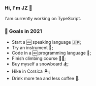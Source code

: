 ### Hi, I'm JZ 👋

I'am currently working on TypeScript.

### 🚀 Goals in 2021
- Start a 🆕 speaking language 🇯🇵;
- Try an instrument 🎹;
- Code in a 🆕 programming language 👾;
- Finish climbing course 🧗🏻;
- Buy myself a snowboard 🏂;
- Hike in Corsica 🏝;
- Drink more tea and less coffee 🍵.

<!--
**jiyuzhuang/jiyuzhuang** is a ✨ _special_ ✨ repository because its `README.md` (this file) appears on your GitHub profile.

Here are some ideas to get you started:

- 🔭 I’m currently working on ...
- 🌱 I’m currently learning ...
- 👯 I’m looking to collaborate on ...
- 🤔 I’m looking for help with ...
- 💬 Ask me about ...
- 📫 How to reach me: ...
- 😄 Pronouns: ...
- ⚡ Fun fact: ...
-->
